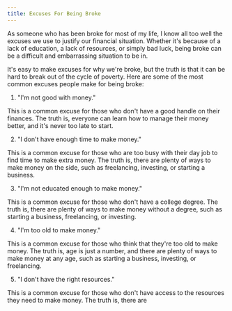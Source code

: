 ```yaml
---
title: Excuses For Being Broke
---
```


As someone who has been broke for most of my life, I know all too well the excuses we use to justify our financial situation. Whether it's because of a lack of education, a lack of resources, or simply bad luck, being broke can be a difficult and embarrassing situation to be in.

It's easy to make excuses for why we're broke, but the truth is that it can be hard to break out of the cycle of poverty. Here are some of the most common excuses people make for being broke:

1. "I'm not good with money."

This is a common excuse for those who don't have a good handle on their finances. The truth is, everyone can learn how to manage their money better, and it's never too late to start.

2. "I don't have enough time to make money."

This is a common excuse for those who are too busy with their day job to find time to make extra money. The truth is, there are plenty of ways to make money on the side, such as freelancing, investing, or starting a business.

3. "I'm not educated enough to make money."

This is a common excuse for those who don't have a college degree. The truth is, there are plenty of ways to make money without a degree, such as starting a business, freelancing, or investing.

4. "I'm too old to make money."

This is a common excuse for those who think that they're too old to make money. The truth is, age is just a number, and there are plenty of ways to make money at any age, such as starting a business, investing, or freelancing.

5. "I don't have the right resources."

This is a common excuse for those who don't have access to the resources they need to make money. The truth is, there are